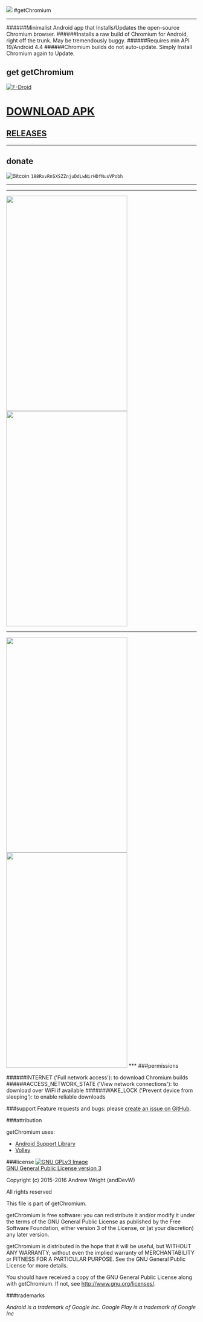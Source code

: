 <img src="https://github.com/andDevW/getChromium/blob/master/app/src/main/res/mipmap-xhdpi/ic_launcher.png" />
#getChromium


___
######Minimalist Android app that Installs/Updates the open-source Chromium browser.
######Installs a raw build of Chromium for Android, right off the trunk. May be tremendously buggy.
######Requires min API 19/Android 4.4
######Chromium builds do not auto-update. Simply Install Chromium again to Update. 


## get getChromium

[![F-Droid](https://f-droid.org/wiki/images/0/06/F-Droid-button_get-it-on.png)](https://f-droid.org/repository/browse/?fdcategory=Internet&fdid=com.anddevw.getchromium&fdpage=3)

# [DOWNLOAD APK](https://github.com/andDevW/getChromium/releases/download/v1.1/app-release.apk)
## [RELEASES](https://github.com/andDevW/getChromium/releases/)


***

## donate
![Bitcoin](https://bitcoin.org/img/icons/logotop.svg)
`188RxvRnSXSZZnjuDdLwNirHDfNusVPobh`

***
***
<img src="https://github.com/andDevW/getChromium/blob/res/getChromium_RES/device-2016-03-25-185544.png" width="320" height="569" /> 
<img src="https://github.com/andDevW/getChromium/blob/res/getChromium_RES/device-2016-03-25-185701.png" width="320" height="569" />

***
<img src="https://github.com/andDevW/getChromium/blob/res/getChromium_RES/device-2016-03-25-185809.png" width="320" height="569" /> 
<img src="https://github.com/andDevW/getChromium/blob/res/getChromium_RES/device-2016-03-25-185920.png" width="320" height="569" />
***
###permissions

######INTERNET ('Full network access'): to download Chromium builds
######ACCESS_NETWORK_STATE ('View network connections'): to download over WiFi if available
######WAKE_LOCK ('Prevent device from sleeping'): to enable reliable downloads
 

###support
Feature requests and bugs: please [create an issue on GitHub](https://github.com/andDevW/getChromium/issues/).

###attribution

getChromium uses:

* [Android Support Library](https://developer.android.com/tools/support-library/index.html/)
* [Volley](https://android.googlesource.com/platform/frameworks/volley/)

###license
[![GNU GPLv3 Image](https://www.gnu.org/graphics/gplv3-127x51.png)](http://www.gnu.org/licenses/gpl-3.0.en.html)  
[GNU General Public License version 3](http://www.gnu.org/licenses/gpl.txt)

Copyright (c) 2015-2016 Andrew Wright (andDevW)

All rights reserved

This file is part of getChromium.

getChromium is free software: you can redistribute it and/or modify it under the terms of the GNU General Public License as published by the Free Software Foundation, either version 3 of the License, or (at your discretion) any later version.

getChromium is distributed in the hope that it will be useful, but WITHOUT ANY WARRANTY; without even the implied warranty of MERCHANTABILITY or FITNESS FOR A PARTICULAR PURPOSE. See the GNU General Public License for more details.

You should have received a copy of the GNU General Public License along with getChromium. If not, see http://www.gnu.org/licenses/.

###trademarks

*Android is a trademark of Google Inc. Google Play is a trademark of Google Inc*

